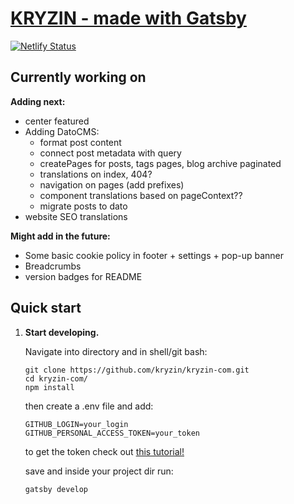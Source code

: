 # [KRYZIN - made with Gatsby](https://kryzin.netlify.app/)

[![Netlify Status](https://api.netlify.com/api/v1/badges/057db4e3-0b0b-4fa6-9ff0-df60a20f3780/deploy-status)](https://app.netlify.com/sites/kryzin/deploys)

## Currently working on

**Adding next:**

- center featured
- Adding DatoCMS:
  - format post content
  - connect post metadata with query
  - createPages for posts, tags pages, blog archive paginated
  - translations on index, 404?
  - navigation on pages (add prefixes)
  - component translations based on pageContext??
  - migrate posts to dato
- website SEO translations

**Might add in the future:**

- Some basic cookie policy in footer + settings + pop-up banner
- Breadcrumbs
- version badges for README

## Quick start

1. **Start developing.**

    Navigate into directory and in shell/git bash:

    ```shell
    git clone https://github.com/kryzin/kryzin-com.git
    cd kryzin-com/
    npm install
    ```

    then create a .env file and add:

    ```shell
    GITHUB_LOGIN=your_login
    GITHUB_PERSONAL_ACCESS_TOKEN=your_token
    ```

    to get the token check out [this tutorial!](https://catalyst.zoho.com/help/tutorials/githubbot/generate-access-token.html)

    save and inside your project dir run:

    ```shell
    gatsby develop
    ```
